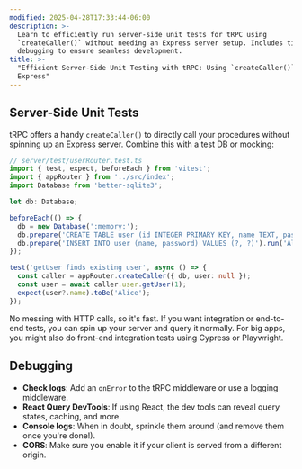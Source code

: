 ```yaml
---
modified: 2025-04-28T17:33:44-06:00
description: >-
  Learn to efficiently run server-side unit tests for tRPC using
  `createCaller()` without needing an Express server setup. Includes tips for
  debugging to ensure seamless development.
title: >-
  "Efficient Server-Side Unit Testing with tRPC: Using `createCaller()` without
  Express"
---
```


## Server-Side Unit Tests

tRPC offers a handy `createCaller()` to directly call your procedures without spinning up an Express server. Combine this with a test DB or mocking:

```ts
// server/test/userRouter.test.ts
import { test, expect, beforeEach } from 'vitest';
import { appRouter } from '../src/index';
import Database from 'better-sqlite3';

let db: Database;

beforeEach(() => {
  db = new Database(':memory:');
  db.prepare('CREATE TABLE user (id INTEGER PRIMARY KEY, name TEXT, password TEXT)').run();
  db.prepare('INSERT INTO user (name, password) VALUES (?, ?)').run('Alice', 'pass123');
});

test('getUser finds existing user', async () => {
  const caller = appRouter.createCaller({ db, user: null });
  const user = await caller.user.getUser(1);
  expect(user?.name).toBe('Alice');
});
```

No messing with HTTP calls, so it's fast. If you want integration or end-to-end tests, you can spin up your server and query it normally. For big apps, you might also do front-end integration tests using Cypress or Playwright.

## Debugging

- **Check logs**: Add an `onError` to the tRPC middleware or use a logging middleware.
- **React Query DevTools**: If using React, the dev tools can reveal query states, caching, and more.
- **Console logs**: When in doubt, sprinkle them around (and remove them once you're done!).
- **CORS**: Make sure you enable it if your client is served from a different origin.
